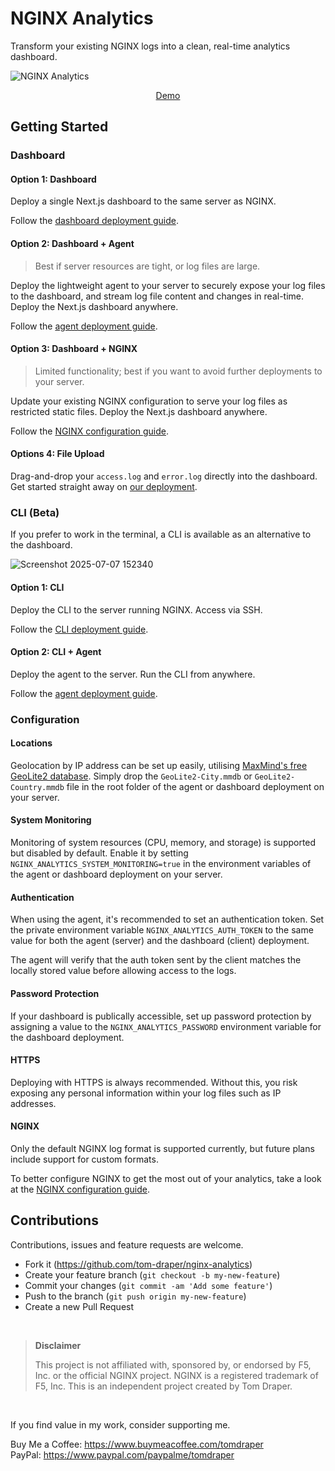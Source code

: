 # NGINX Analytics

Transform your existing NGINX logs into a clean, real-time analytics dashboard.

![NGINX Analytics](https://github.com/user-attachments/assets/b0fc1334-22e0-4d2c-9219-29d69a86a679)

<p align="center">
  <a href="https://nginx.apianalytics.dev/dashboard/demo">Demo</a>
</p>

## Getting Started

### Dashboard

#### Option 1: Dashboard

Deploy a single Next.js dashboard to the same server as NGINX.

Follow the <a href="./dashboard/README.md">dashboard deployment guide</a>.

#### Option 2: Dashboard + Agent

> Best if server resources are tight, or log files are large.

Deploy the lightweight agent to your server to securely expose your log files to the dashboard, and stream log file content and changes in real-time. Deploy the Next.js dashboard anywhere. 

Follow the <a href="./agent/README.md">agent deployment guide</a>.

#### Option 3: Dashboard + NGINX

> Limited functionality; best if you want to avoid further deployments to your server.

Update your existing NGINX configuration to serve your log files as restricted static files. Deploy the Next.js dashboard anywhere.

Follow the <a href="./dashboard/nginx/README.md">NGINX configuration guide</a>.

#### Options 4: File Upload

Drag-and-drop your `access.log` and `error.log` directly into the dashboard. Get started straight away on <a href="https://nginx.apianalytics.dev/dashboard">our deployment</a>.

### CLI (Beta)

If you prefer to work in the terminal, a CLI is available as an alternative to the dashboard. 

![Screenshot 2025-07-07 152340](https://github.com/user-attachments/assets/a9b4bdd7-0773-46da-8811-9bd47046a22c)

#### Option 1: CLI

Deploy the CLI to the server running NGINX. Access via SSH.

Follow the <a href="./cli/README.md">CLI deployment guide</a>.

#### Option 2: CLI + Agent 

Deploy the agent to the server. Run the CLI from anywhere.

Follow the <a href="./agent/README.md">agent deployment guide</a>.

### Configuration

#### Locations

Geolocation by IP address can be set up easily, utilising <a href="https://www.maxmind.com/en/home">MaxMind's free GeoLite2 database</a>. Simply drop the `GeoLite2-City.mmdb` or `GeoLite2-Country.mmdb` file in the root folder of the agent or dashboard deployment on your server.

#### System Monitoring

Monitoring of system resources (CPU, memory, and storage) is supported but disabled by default. Enable it by setting `NGINX_ANALYTICS_SYSTEM_MONITORING=true` in the environment variables of the agent or dashboard deployment on your server.

#### Authentication

When using the agent, it's recommended to set an authentication token. Set the private environment variable `NGINX_ANALYTICS_AUTH_TOKEN` to the same value for both the agent (server) and the dashboard (client) deployment.

The agent will verify that the auth token sent by the client matches the locally stored value before allowing access to the logs.

#### Password Protection

If your dashboard is publically accessible, set up password protection by assigning a value to the `NGINX_ANALYTICS_PASSWORD` environment variable for the dashboard deployment.

#### HTTPS

Deploying with HTTPS is always recommended. Without this, you risk exposing any personal information within your log files such as IP addresses.

#### NGINX

Only the default NGINX log format is supported currently, but future plans include support for custom formats.

To better configure NGINX to get the most out of your analytics, take a look at the <a href="./nginx/README.md">NGINX configuration guide</a>.

## Contributions

Contributions, issues and feature requests are welcome.

- Fork it (https://github.com/tom-draper/nginx-analytics)
- Create your feature branch (`git checkout -b my-new-feature`)
- Commit your changes (`git commit -am 'Add some feature'`)
- Push to the branch (`git push origin my-new-feature`)
- Create a new Pull Request

<br>

> **Disclaimer**
>
> This project is not affiliated with, sponsored by, or endorsed by F5, Inc. or the official NGINX project.
> NGINX is a registered trademark of F5, Inc. This is an independent project created by Tom Draper.

<br>

If you find value in my work, consider supporting me.

Buy Me a Coffee: https://www.buymeacoffee.com/tomdraper<br>
PayPal: https://www.paypal.com/paypalme/tomdraper
